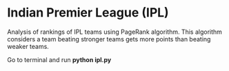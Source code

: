 # Indian Premier League (IPL)
Analysis of rankings of IPL teams using PageRank algorithm. This algorithm considers a team beating stronger teams gets more points than beating weaker teams.

Go to terminal and run <b>python ipl.py</b>
